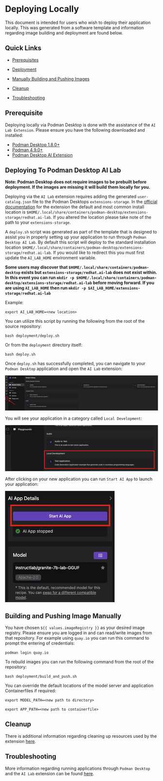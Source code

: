 # Deploying Locally

This document is intended for users who wish to deploy their application locally. This was generated from a software template and information regarding image building and deployment are found below. 

## Quick Links

- [Prerequisites](#prerequisite)

- [Deployment](#deploying-to-podman-desktop-ai-lab)

- [Manually Building and Pushing Images](#building-and-pushing-image-manually)

- [Cleanup](#cleanup)

- [Troubleshooting](#troubleshooting)

## Prerequisite

Deploying locally via Podman Desktop is done with the assistance of the `AI Lab Extension`. Please ensure you have the following downloaded and installed:
- [Podman Desktop 1.8.0+](https://github.com/containers/podman-desktop)
- [Podman 4.9.0+](https://podman.io/)
- [Podman Desktop AI Extension](https://github.com/containers/podman-desktop-extension-ai-lab?tab=readme-ov-file#installation)

## Deploying To Podman Desktop AI Lab

**Note: Podman Desktop does not require images to be prebuilt before deployment. If the images are missing it will build them locally for you.**

Deploying via the `AI Lab` extension requires adding the generated `user-catalog.json` file to the Podman Desktops `extensions-storage`. In the [official documentation](https://github.com/containers/podman-desktop-extension-ai-lab?tab=readme-ov-file#-providing-a-custom-catalog) for the extension the default and most common install location is `$HOME/.local/share/containers/podman-desktop/extensions-storage/redhat.ai-lab`. If you altered the location please take note of the path to your `extensions-storage`. 

A `deploy.sh` script was generated as part of the template that is designed to assist you in properly setting up your application to run through `Podman Desktop AI Lab`. By default this script will deploy to the standard installation location `$HOME/.local/share/containers/podman-desktop/extensions-storage/redhat.ai-lab`. If you would like to redirect this you must first update the `AI_LAB_HOME` environment variable.

**Some users may discover that `$HOME/.local/share/containers/podman-desktop` exists but `extensions-storage/redhat.ai-lab` does not exist within. In this event you can run `mkdir -p $HOME/.local/share/containers/podman-desktop/extensions-storage/redhat.ai-lab` before moving forward. If you are using `AI_LAB_HOME` then run `mkdir -p $AI_LAB_HOME/extensions-storage/redhat.ai-lab`**

Example:
```
export AI_LAB_HOME=<new location>
```

You can utilize this script by running the following from the root of the source repository:
```
bash deployment/deploy.sh
```
Or from the `deployment` directory itself:
```
bash deploy.sh
```

Once `deploy.sh` has successfully completed, you can navigate to your `Podman Desktop` application and open the `AI Lab` extension:

![AI-Lab](../.assets/podman-desktop-ai-lab.png)

You will see your application in a category called `Local Development`:

![Application-Example](../.assets/podman-desktop-app-example.png)

After clicking on your new application you can run `Start AI App` to launch your application:

![Running-App-Example](../.assets/podman-desktop-start-app-example.png)

## Building and Pushing Image Manually

You have chosen `${{ values.imageRegistry }}` as your desired image registry. Please ensure you are logged in and can read/write images from that repository. For example using `quay.io` you can run this command to prompt the entering of credentials:
```
podman login quay.io
```

To rebuild images you can run the following command from the root of the repository:
```
bash deployment/build_and_push.sh
```

You can override the default locations of the model server and application Containerfiles if required:
```
export MODEL_PATH=<new path to directory>
```
```
export APP_PATH=<new path to containerfile>
```

## Cleanup

There is additional information regarding cleaning up resources used by the extension [here](https://github.com/containers/podman-desktop-extension-ai-lab?tab=readme-ov-file#usage).

## Troubleshooting

More information regarding running applications through `Podman Desktop` and the `AI Lab` extension can be found [here](https://github.com/containers/podman-desktop-extension-ai-lab?tab=readme-ov-file#usage).